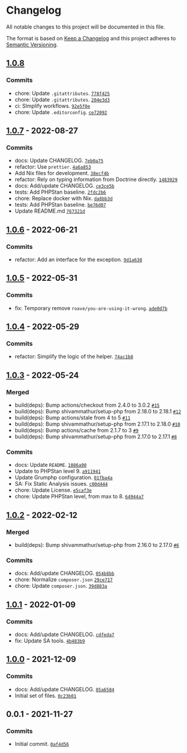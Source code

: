 # Changelog

All notable changes to this project will be documented in this file.

The format is based on [Keep a Changelog](https://keepachangelog.com/en/1.0.0/)
and this project adheres to [Semantic Versioning](https://semver.org/spec/v2.0.0.html).

## [1.0.8](https://github.com/loophp/repository-monadic-helper/compare/1.0.7...1.0.8)

### Commits

- chore: Update `.gitattributes`. [`778f425`](https://github.com/loophp/repository-monadic-helper/commit/778f425dfa4119f3095b5fd2d0a960713e710897)
- chore: Update `.gitattributes`. [`204e3d3`](https://github.com/loophp/repository-monadic-helper/commit/204e3d364d7b10c4a2c354e9e1ac5d78779d062b)
- ci: SImplify workflows. [`92e5f0e`](https://github.com/loophp/repository-monadic-helper/commit/92e5f0ed48bcea051300b0fc3410cb58ead661b7)
- chore: Update `.editorconfig`. [`ce72092`](https://github.com/loophp/repository-monadic-helper/commit/ce7209235577fc9cbabfc3fa4e2f29584f6be893)

## [1.0.7](https://github.com/loophp/repository-monadic-helper/compare/1.0.6...1.0.7) - 2022-08-27

### Commits

- docs: Update CHANGELOG. [`7eb0a75`](https://github.com/loophp/repository-monadic-helper/commit/7eb0a75a2612d6fdfbd31d6a283df14dc73e66b2)
- refactor: Use `prettier`. [`4a6a853`](https://github.com/loophp/repository-monadic-helper/commit/4a6a8531ccdb060161ff923b2597a2abf189b13b)
- Add Nix files for development. [`38ecf4b`](https://github.com/loophp/repository-monadic-helper/commit/38ecf4b91becc1640a0f6ffc146c899b2d19e15c)
- refactor: Rely on typing information from Doctrine directly. [`1483929`](https://github.com/loophp/repository-monadic-helper/commit/14839296756b67a5e1a1bb7493ae9ad38a7ea709)
- docs: Add/update CHANGELOG. [`ce3ce5b`](https://github.com/loophp/repository-monadic-helper/commit/ce3ce5bca9cbc2fad6010bcca2f928654e9eba91)
- tests: Add PHPStan baseline. [`2fdc2b6`](https://github.com/loophp/repository-monadic-helper/commit/2fdc2b642713326556799949f54a032bc1b4612d)
- chore: Replace docker with Nix. [`da8bb3d`](https://github.com/loophp/repository-monadic-helper/commit/da8bb3de6e9e900b471534b37fc1f77a442f60a0)
- tests: Add PHPStan baseline. [`be76d07`](https://github.com/loophp/repository-monadic-helper/commit/be76d07c8a847f969b5918fd3f1274bfa494029a)
- Update README.md [`767321d`](https://github.com/loophp/repository-monadic-helper/commit/767321d6b4988a056676f8734ebf9389f7fd685d)

## [1.0.6](https://github.com/loophp/repository-monadic-helper/compare/1.0.5...1.0.6) - 2022-06-21

### Commits

- refactor: Add an interface for the exception. [`9d1a638`](https://github.com/loophp/repository-monadic-helper/commit/9d1a638b092755971ba235d443e877dfee9e3da5)

## [1.0.5](https://github.com/loophp/repository-monadic-helper/compare/1.0.4...1.0.5) - 2022-05-31

### Commits

- fix: Temporary remove `roave/you-are-using-it-wrong`. [`ade0d7b`](https://github.com/loophp/repository-monadic-helper/commit/ade0d7bf533df514c15e5dea4d02349ebd82d237)

## [1.0.4](https://github.com/loophp/repository-monadic-helper/compare/1.0.3...1.0.4) - 2022-05-29

### Commits

- refactor: Simplify the logic of the helper. [`74ac1b8`](https://github.com/loophp/repository-monadic-helper/commit/74ac1b8e87550ef4a2679c10912cb8cde128c75b)

## [1.0.3](https://github.com/loophp/repository-monadic-helper/compare/1.0.2...1.0.3) - 2022-05-24

### Merged

- build(deps): Bump actions/checkout from 2.4.0 to 3.0.2 [`#15`](https://github.com/loophp/repository-monadic-helper/pull/15)
- build(deps): Bump shivammathur/setup-php from 2.18.0 to 2.18.1 [`#12`](https://github.com/loophp/repository-monadic-helper/pull/12)
- build(deps): Bump actions/stale from 4 to 5 [`#11`](https://github.com/loophp/repository-monadic-helper/pull/11)
- build(deps): Bump shivammathur/setup-php from 2.17.1 to 2.18.0 [`#10`](https://github.com/loophp/repository-monadic-helper/pull/10)
- build(deps): Bump actions/cache from 2.1.7 to 3 [`#9`](https://github.com/loophp/repository-monadic-helper/pull/9)
- build(deps): Bump shivammathur/setup-php from 2.17.0 to 2.17.1 [`#8`](https://github.com/loophp/repository-monadic-helper/pull/8)

### Commits

- docs: Update `README`. [`1086a90`](https://github.com/loophp/repository-monadic-helper/commit/1086a90dc0282474b3041d68be6867a5e96052b8)
- Update to PHPStan level 9. [`a911941`](https://github.com/loophp/repository-monadic-helper/commit/a9119418b3adb1f4d5b1073494dc08ccc458531e)
- Update Grumphp configuration. [`01fba4a`](https://github.com/loophp/repository-monadic-helper/commit/01fba4aec4000401bb4061193cd0bca0a307f14f)
- SA: Fix Static Analysis issues. [`c00d444`](https://github.com/loophp/repository-monadic-helper/commit/c00d444c35c0010e02b9a3532adb8ee51a36f97e)
- chore: Update License. [`e5caf3e`](https://github.com/loophp/repository-monadic-helper/commit/e5caf3e976d140a3846cf375c13ba193a1974794)
- chore: Update PHPStan level, from max to 8. [`64944a7`](https://github.com/loophp/repository-monadic-helper/commit/64944a7426ed6e9e641cd9715c641f8805787eaf)

## [1.0.2](https://github.com/loophp/repository-monadic-helper/compare/1.0.1...1.0.2) - 2022-02-12

### Merged

- build(deps): Bump shivammathur/setup-php from 2.16.0 to 2.17.0 [`#6`](https://github.com/loophp/repository-monadic-helper/pull/6)

### Commits

- docs: Add/update CHANGELOG. [`054b8bb`](https://github.com/loophp/repository-monadic-helper/commit/054b8bbe97005fbf228d95e2312389b907472e91)
- chore: Normalize `composer.json` [`29ce717`](https://github.com/loophp/repository-monadic-helper/commit/29ce717b5d09ca17acaaf8358f6b4fe23ba56998)
- chore: Update `composer.json`. [`39d883a`](https://github.com/loophp/repository-monadic-helper/commit/39d883add21aa0e197cd38de5461157d9663a597)

## [1.0.1](https://github.com/loophp/repository-monadic-helper/compare/1.0.0...1.0.1) - 2022-01-09

### Commits

- docs: Add/update CHANGELOG. [`cdfeda7`](https://github.com/loophp/repository-monadic-helper/commit/cdfeda73a822ea8fc58f24571130cb317c0cc3b0)
- fix: Update SA tools. [`4b483b9`](https://github.com/loophp/repository-monadic-helper/commit/4b483b955e635eb3b13cd870c601b1cf94510a68)

## [1.0.0](https://github.com/loophp/repository-monadic-helper/compare/0.0.1...1.0.0) - 2021-12-09

### Commits

- docs: Add/update CHANGELOG. [`85a6584`](https://github.com/loophp/repository-monadic-helper/commit/85a65847341edff0121eb03ec01a0fddbaa5bf5c)
- Initial set of files. [`0c23b01`](https://github.com/loophp/repository-monadic-helper/commit/0c23b01e7e1de5df3e0e1d2e74f9745a9d4e28ef)

## 0.0.1 - 2021-11-27

### Commits

- Initial commit. [`0af4d56`](https://github.com/loophp/repository-monadic-helper/commit/0af4d56d4bd7ab9cd5bd747b12981795ed127ff4)
